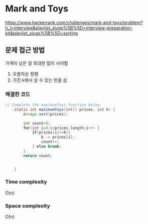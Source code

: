 # Mark and Toys
https://www.hackerrank.com/challenges/mark-and-toys/problem?h_l=interview&playlist_slugs%5B%5D=interview-preparation-kit&playlist_slugs%5B%5D=sorting

## 문제 접근 방법
가격이 낮은 걸 최대한 많이 사야함
1. 오름차순 정렬
2. 가진 k에서 살 수 있는 만큼 삼


### 해결한 코드
```java
// Complete the maximumToys function below.
    static int maximumToys(int[] prices, int k) {
        Arrays.sort(prices);

        int count=0;
        for(int i=0;i<prices.length;i++) {
            if(prices[i]<=k){
                k -= prices[i];
                count++;
            } else break;
        }
        return count;


    }
```
### Time complexity
O(n)

### Space complexity
O(n)
